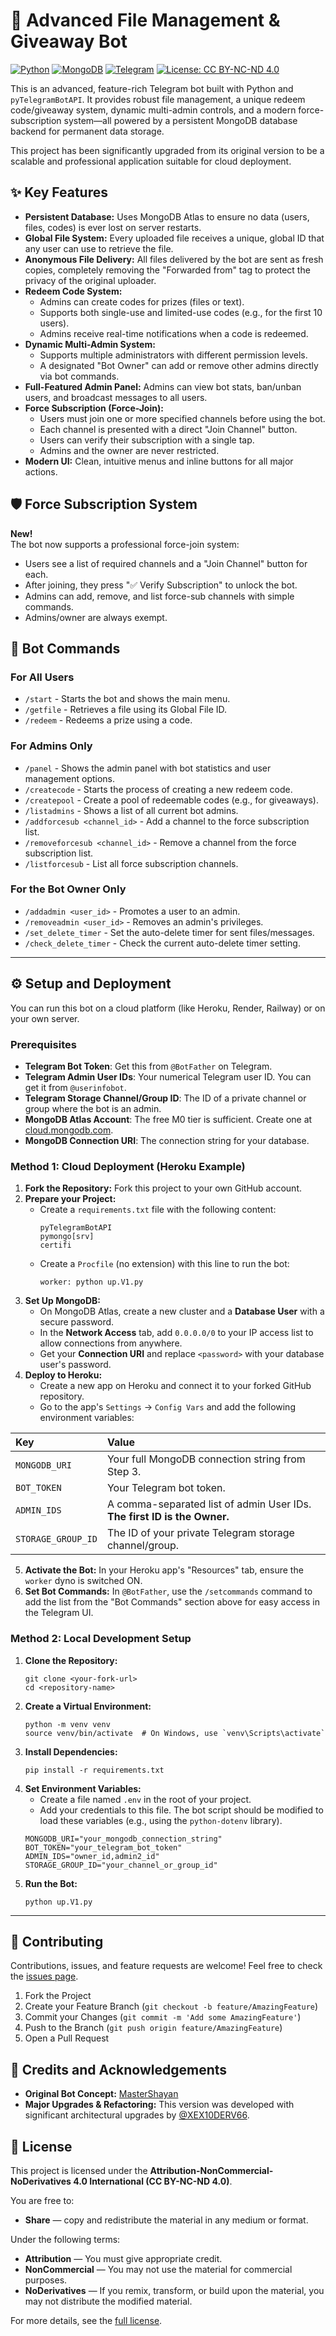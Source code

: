 # 🚀 Advanced File Management & Giveaway Bot

[![Python](https://img.shields.io/badge/Python-3.11+-blue?style=for-the-badge&logo=python)](https://www.python.org/)
[![MongoDB](https://img.shields.io/badge/MongoDB-4.7cfc4-green?style=for-the-badge&logo=mongodb)](https://www.mongodb.com/)
[![Telegram](https://img.shields.io/badge/Telegram-2CA5E0?style=for-the-badge&logo=telegram)](https://telegram.org/)
[![License: CC BY-NC-ND 4.0](https://img.shields.io/badge/License-CC%20BY--NC--ND%204.0-lightgrey.svg?style=for-the-badge)](https://creativecommons.org/licenses/by-nc-nd/4.0/)

This is an advanced, feature-rich Telegram bot built with Python and `pyTelegramBotAPI`. It provides robust file management, a unique redeem code/giveaway system, dynamic multi-admin controls, and a modern force-subscription system—all powered by a persistent MongoDB database backend for permanent data storage.

This project has been significantly upgraded from its original version to be a scalable and professional application suitable for cloud deployment.

## ✨ Key Features

* **Persistent Database:** Uses MongoDB Atlas to ensure no data (users, files, codes) is ever lost on server restarts.
* **Global File System:** Every uploaded file receives a unique, global ID that any user can use to retrieve the file.
* **Anonymous File Delivery:** All files delivered by the bot are sent as fresh copies, completely removing the "Forwarded from" tag to protect the privacy of the original uploader.
* **Redeem Code System:**
    * Admins can create codes for prizes (files or text).
    * Supports both single-use and limited-use codes (e.g., for the first 10 users).
    * Admins receive real-time notifications when a code is redeemed.
* **Dynamic Multi-Admin System:**
    * Supports multiple administrators with different permission levels.
    * A designated "Bot Owner" can add or remove other admins directly via bot commands.
* **Full-Featured Admin Panel:** Admins can view bot stats, ban/unban users, and broadcast messages to all users.
* **Force Subscription (Force-Join):**
    * Users must join one or more specified channels before using the bot.
    * Each channel is presented with a direct "Join Channel" button.
    * Users can verify their subscription with a single tap.
    * Admins and the owner are never restricted.
* **Modern UI:** Clean, intuitive menus and inline buttons for all major actions.

## 🛡️ Force Subscription System

**New!**  
The bot now supports a professional force-join system:

- Users see a list of required channels and a "Join Channel" button for each.
- After joining, they press "✅ Verify Subscription" to unlock the bot.
- Admins can add, remove, and list force-sub channels with simple commands.
- Admins/owner are always exempt.

## 🤖 Bot Commands

### For All Users
* `/start` - Starts the bot and shows the main menu.
* `/getfile` - Retrieves a file using its Global File ID.
* `/redeem` - Redeems a prize using a code.

### For Admins Only
* `/panel` - Shows the admin panel with bot statistics and user management options.
* `/createcode` - Starts the process of creating a new redeem code.
* `/createpool` - Create a pool of redeemable codes (e.g., for giveaways).
* `/listadmins` - Shows a list of all current bot admins.
* `/addforcesub <channel_id>` - Add a channel to the force subscription list.
* `/removeforcesub <channel_id>` - Remove a channel from the force subscription list.
* `/listforcesub` - List all force subscription channels.

### For the Bot Owner Only
* `/addadmin <user_id>` - Promotes a user to an admin.
* `/removeadmin <user_id>` - Removes an admin's privileges.
* `/set_delete_timer` - Set the auto-delete timer for sent files/messages.
* `/check_delete_timer` - Check the current auto-delete timer setting.

---

## ⚙️ Setup and Deployment

You can run this bot on a cloud platform (like Heroku, Render, Railway) or on your own server.

### Prerequisites

* **Telegram Bot Token**: Get this from `@BotFather` on Telegram.
* **Telegram Admin User IDs**: Your numerical Telegram user ID. You can get it from `@userinfobot`.
* **Telegram Storage Channel/Group ID**: The ID of a private channel or group where the bot is an admin.
* **MongoDB Atlas Account**: The free M0 tier is sufficient. Create one at [cloud.mongodb.com](https://cloud.mongodb.com/).
* **MongoDB Connection URI**: The connection string for your database.

### Method 1: Cloud Deployment (Heroku Example)

1.  **Fork the Repository:** Fork this project to your own GitHub account.
2.  **Prepare your Project:**
    * Create a `requirements.txt` file with the following content:
        ```
        pyTelegramBotAPI
        pymongo[srv]
        certifi
        ```
    * Create a `Procfile` (no extension) with this line to run the bot:
        ```
        worker: python up.V1.py
        ```
3.  **Set Up MongoDB:**
    * On MongoDB Atlas, create a new cluster and a **Database User** with a secure password.
    * In the **Network Access** tab, add `0.0.0.0/0` to your IP access list to allow connections from anywhere.
    * Get your **Connection URI** and replace `<password>` with your database user's password.
4.  **Deploy to Heroku:**
    * Create a new app on Heroku and connect it to your forked GitHub repository.
    * Go to the app's `Settings` -> `Config Vars` and add the following environment variables:

| Key                | Value                                                                   |
| :----------------- | :---------------------------------------------------------------------- |
| `MONGODB_URI`      | Your full MongoDB connection string from Step 3.                        |
| `BOT_TOKEN`        | Your Telegram bot token.                                                |
| `ADMIN_IDS`        | A comma-separated list of admin User IDs. **The first ID is the Owner.** |
| `STORAGE_GROUP_ID` | The ID of your private Telegram storage channel/group.                  |

5.  **Activate the Bot:** In your Heroku app's "Resources" tab, ensure the `worker` dyno is switched ON.
6.  **Set Bot Commands:** In `@BotFather`, use the `/setcommands` command to add the list from the "Bot Commands" section above for easy access in the Telegram UI.

### Method 2: Local Development Setup

1.  **Clone the Repository:**
    ```
    git clone <your-fork-url>
    cd <repository-name>
    ```
2.  **Create a Virtual Environment:**
    ```
    python -m venv venv
    source venv/bin/activate  # On Windows, use `venv\Scripts\activate`
    ```
3.  **Install Dependencies:**
    ```
    pip install -r requirements.txt
    ```
4.  **Set Environment Variables:**
    * Create a file named `.env` in the root of your project.
    * Add your credentials to this file. The bot script should be modified to load these variables (e.g., using the `python-dotenv` library).
    ```
    MONGODB_URI="your_mongodb_connection_string"
    BOT_TOKEN="your_telegram_bot_token"
    ADMIN_IDS="owner_id,admin2_id"
    STORAGE_GROUP_ID="your_channel_or_group_id"
    ```
5.  **Run the Bot:**
    ```
    python up.V1.py
    ```

---

## 🤝 Contributing

Contributions, issues, and feature requests are welcome! Feel free to check the [issues page](https://github.com/thetechsavage26/Advanced-File-Management-Bot/issues).

1.  Fork the Project
2.  Create your Feature Branch (`git checkout -b feature/AmazingFeature`)
3.  Commit your Changes (`git commit -m 'Add some AmazingFeature'`)
4.  Push to the Branch (`git push origin feature/AmazingFeature`)
5.  Open a Pull Request

## 🙏 Credits and Acknowledgements

* **Original Bot Concept:** [MasterShayan](https://github.com/MasterShayan)
* **Major Upgrades & Refactoring:** This version was developed with significant architectural upgrades by [@XEX10DERV66](https://github.com/thetechsavage26).

## 📄 License

This project is licensed under the **Attribution-NonCommercial-NoDerivatives 4.0 International (CC BY-NC-ND 4.0)**.

You are free to:
* **Share** — copy and redistribute the material in any medium or format.

Under the following terms:
* **Attribution** — You must give appropriate credit.
* **NonCommercial** — You may not use the material for commercial purposes.
* **NoDerivatives** — If you remix, transform, or build upon the material, you may not distribute the modified material.

For more details, see the [full license](https://creativecommons.org/licenses/by-nc-nd/4.0/).
